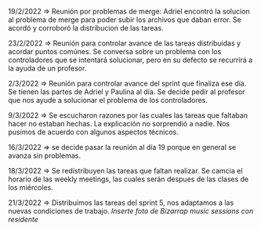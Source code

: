 19/2/2022 => Reunión por problemas de merge: Adriel encontró la solucion al problema de merge para poder subir los archivos que daban error. Se acordó y corroboró la distribucion de las tareas.
 
23/2/2022 => Reunión para controlar avance de las tareas distribuidas y acordar puntos comúnes. Se conversa sobre un problema con los controladores que se intentará solucionar, pero en su defecto se recurrirá a la ayuda de un profesor. 

2/3/2022 => Reunión para controlar avance del sprint que finaliza ese día. Se tienen las partes de  Adriel y Paulina al día. Se decide pedir al profesor que nos ayude a solucionar el problema de los controladores. 

9/3/2022 => Se escucharon razones por las cuales las tareas que faltaban hacer no estaban hechas. La explicación no sorprendió a nadie. Nos pusimos de acuerdo con algunos aspectos técnicos. 

16/3/2022 => se decide pasar la reunión al día 19 porque en general se avanza sin problemas. 

18/3/2022 => Se redistribuyen las tareas que faltan realizar. Se camcia el horario de las weekly meetings, las cuales serán despues de las clases de los miércoles.

21/3/2022 => Distribuimos las tareas del sprint 5, nos adaptamos a las nuevas condiciones de trabajo. *Inserte foto de Bizarrap music sessions con residente*